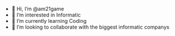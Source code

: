 - 👋 Hi, I’m @am21game
- 👀 I’m interested in Informatic
- 🌱 I’m currently learning Coding
- 💞️ I’m looking to collaborate with the biggest informatic companys

<!---
am21game/am21game is a ✨ special ✨ repository because its `README.md` (this file) appears on your GitHub profile.
You can click the Preview link to take a look at your changes.
--->
